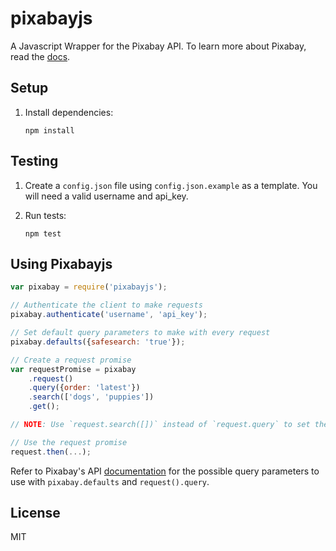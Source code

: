 # pixabayjs
A Javascript Wrapper for the Pixabay API. To learn more about Pixabay, read the [docs](http://pixabay.com/api/docs/).

## Setup

1. Install dependencies:

    `npm install`


## Testing
1. Create a `config.json` file using `config.json.example` as a template. You will need a valid username and api_key.

1. Run tests:

    `npm test`

## Using Pixabayjs

```javascript
var pixabay = require('pixabayjs');

// Authenticate the client to make requests
pixabay.authenticate('username', 'api_key');

// Set default query parameters to make with every request
pixabay.defaults({safesearch: 'true'});

// Create a request promise
var requestPromise = pixabay
    .request()
    .query({order: 'latest'})
    .search(['dogs', 'puppies'])
    .get();

// NOTE: Use `request.search([])` instead of `request.query` to set the `q` request parameter. When the request url is being generated, `request` takes the array set by `request.search`, urlencodes each element, and concatenates them together before setting the `q` request parameter.

// Use the request promise
request.then(...);

```

Refer to Pixabay's API [documentation](http://pixabay.com/api/docs/) for the possible query parameters to use with `pixabay.defaults` and `request().query`.

## License
MIT
